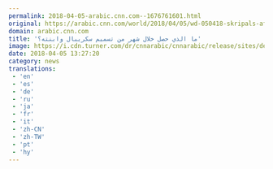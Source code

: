 ```yaml
---
permalink: 2018-04-05-arabic.cnn.com--1676761601.html
original: https://arabic.cnn.com/world/2018/04/05/wd-050418-skripals-after-one-month
domain: arabic.cnn.com
title: 'ما الذي حصل خلال شهر من تسميم سكريبال وابنته؟'
image: https://i.cdn.turner.com/dr/cnnarabic/cnnarabic/release/sites/default/files/styles/og_image/public/image/wd-050418-skripals-after-one-month.jpg?itok=q777CYJp
date: 2018-04-05 13:27:20
category: news
translations: 
 - 'en'
 - 'es'
 - 'de'
 - 'ru'
 - 'ja'
 - 'fr'
 - 'it'
 - 'zh-CN'
 - 'zh-TW'
 - 'pt'
 - 'hy'
---
```


